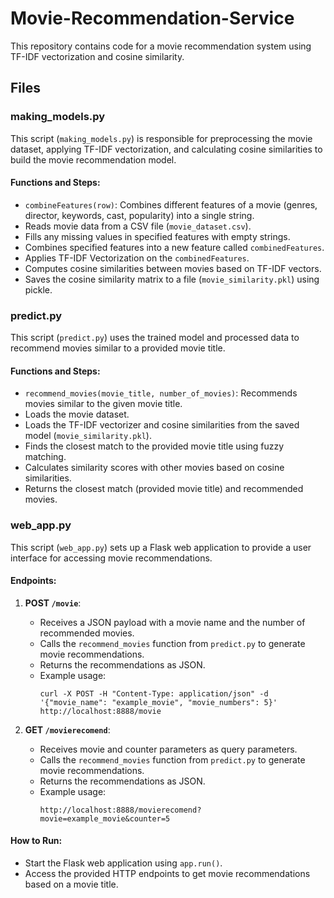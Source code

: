 # Movie-Recommendation-Service

This repository contains code for a movie recommendation system using TF-IDF vectorization and cosine similarity.

## Files

### making_models.py

This script (`making_models.py`) is responsible for preprocessing the movie dataset, applying TF-IDF vectorization, and calculating cosine similarities to build the movie recommendation model.

#### Functions and Steps:

- `combineFeatures(row)`: Combines different features of a movie (genres, director, keywords, cast, popularity) into a single string.
- Reads movie data from a CSV file (`movie_dataset.csv`).
- Fills any missing values in specified features with empty strings.
- Combines specified features into a new feature called `combinedFeatures`.
- Applies TF-IDF Vectorization on the `combinedFeatures`.
- Computes cosine similarities between movies based on TF-IDF vectors.
- Saves the cosine similarity matrix to a file (`movie_similarity.pkl`) using pickle.

### predict.py

This script (`predict.py`) uses the trained model and processed data to recommend movies similar to a provided movie title.

#### Functions and Steps:

- `recommend_movies(movie_title, number_of_movies)`: Recommends movies similar to the given movie title.
- Loads the movie dataset.
- Loads the TF-IDF vectorizer and cosine similarities from the saved model (`movie_similarity.pkl`).
- Finds the closest match to the provided movie title using fuzzy matching.
- Calculates similarity scores with other movies based on cosine similarities.
- Returns the closest match (provided movie title) and recommended movies.

### web_app.py

This script (`web_app.py`) sets up a Flask web application to provide a user interface for accessing movie recommendations.

#### Endpoints:

1. **POST `/movie`**:
   - Receives a JSON payload with a movie name and the number of recommended movies.
   - Calls the `recommend_movies` function from `predict.py` to generate movie recommendations.
   - Returns the recommendations as JSON.
   - Example usage:
     ```
     curl -X POST -H "Content-Type: application/json" -d '{"movie_name": "example_movie", "movie_numbers": 5}' http://localhost:8888/movie
     ```

2. **GET `/movierecomend`**:
   - Receives movie and counter parameters as query parameters.
   - Calls the `recommend_movies` function from `predict.py` to generate movie recommendations.
   - Returns the recommendations as JSON.
   - Example usage:
     ```
     http://localhost:8888/movierecomend?movie=example_movie&counter=5
     ```

#### How to Run:

- Start the Flask web application using `app.run()`.
- Access the provided HTTP endpoints to get movie recommendations based on a movie title.

